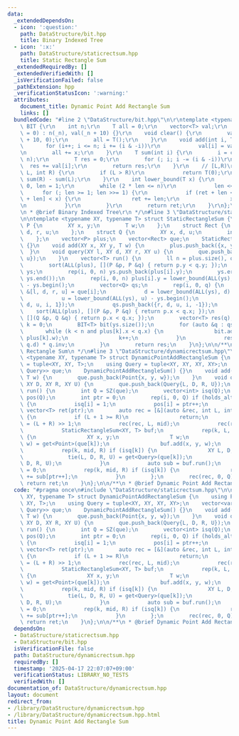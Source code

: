 ```yaml
---
data:
  _extendedDependsOn:
  - icon: ':question:'
    path: DataStructure/bit.hpp
    title: Binary Indexed Tree
  - icon: ':x:'
    path: DataStructure/staticrectsum.hpp
    title: Static Rectangle Sum
  _extendedRequiredBy: []
  _extendedVerifiedWith: []
  _isVerificationFailed: false
  _pathExtension: hpp
  _verificationStatusIcon: ':warning:'
  attributes:
    document_title: Dynamic Point Add Rectangle Sum
    links: []
  bundledCode: "#line 2 \"DataStructure/bit.hpp\"\n\r\ntemplate <typename T> struct\
    \ BIT {\r\n    int n;\r\n    T all = 0;\r\n    vector<T> val;\r\n    BIT(int _n\
    \ = 0) : n(_n), val(_n + 10) {}\r\n    void clear() {\r\n        val.assign(n\
    \ + 10, 0);\r\n        all = T();\r\n    }\r\n    void add(int i, T x) {\r\n \
    \       for (i++; i <= n; i += (i & -i))\r\n            val[i] = val[i] + x;\r\
    \n        all += x;\r\n    }\r\n    T sum(int i) {\r\n        i = clamp(i, 0,\
    \ n);\r\n        T res = 0;\r\n        for (; i; i -= (i & -i))\r\n          \
    \  res += val[i];\r\n        return res;\r\n    }\r\n    // [L,R)\r\n    T sum(int\
    \ L, int R) {\r\n        if (L > R)\r\n            return T(0);\r\n        return\
    \ sum(R) - sum(L);\r\n    }\r\n    int lower_bound(T x) {\r\n        int ret =\
    \ 0, len = 1;\r\n        while (2 * len <= n)\r\n            len <<= 1;\r\n  \
    \      for (; len >= 1; len >>= 1) {\r\n            if (ret + len <= n and val[ret\
    \ + len] < x) {\r\n                ret += len;\r\n                x -= val[ret];\r\
    \n            }\r\n        }\r\n        return ret;\r\n    }\r\n};\r\n\r\n/**\r\
    \n * @brief Binary Indexed Tree\r\n */\n#line 3 \"DataStructure/staticrectsum.hpp\"\
    \n\ntemplate <typename XY, typename T> struct StaticRectangleSum {\n    struct\
    \ P {\n        XY x, y;\n        T w;\n    };\n    struct Rect {\n        XY l,\
    \ d, r, u;\n    };\n    struct Q {\n        XY x, d, u;\n        int id, inv;\n\
    \    };\n    vector<P> plus;\n    vector<Rect> que;\n    StaticRectangleSum()\
    \ {}\n    void add(XY x, XY y, T w) {\n        plus.push_back({x, y, w});\n  \
    \  }\n    void query(XY l, XY d, XY r, XY u) {\n        que.push_back({l, d, r,\
    \ u});\n    }\n    vector<T> run() {\n        ll n = plus.size(), q = que.size();\n\
    \        sort(ALL(plus), [](P &p, P &q) { return p.y < q.y; });\n        vector<XY>\
    \ ys;\n        rep(i, 0, n) ys.push_back(plus[i].y);\n        ys.erase(unique(ALL(ys)),\
    \ ys.end());\n        rep(i, 0, n) plus[i].y = lower_bound(ALL(ys), plus[i].y)\
    \ - ys.begin();\n        vector<Q> qs;\n        rep(i, 0, q) {\n            auto\
    \ &[l, d, r, u] = que[i];\n            d = lower_bound(ALL(ys), d) - ys.begin();\n\
    \            u = lower_bound(ALL(ys), u) - ys.begin();\n            qs.push_back({l,\
    \ d, u, i, 1});\n            qs.push_back({r, d, u, i, -1});\n        }\n    \
    \    sort(ALL(plus), [](P &p, P &q) { return p.x < q.x; });\n        sort(ALL(qs),\
    \ [](Q &p, Q &q) { return p.x < q.x; });\n        vector<T> res(q);\n        int\
    \ k = 0;\n        BIT<T> bit(ys.size());\n        for (auto &q : qs) {\n     \
    \       while (k < n and plus[k].x < q.x) {\n                bit.add(plus[k].y,\
    \ plus[k].w);\n                k++;\n            }\n            res[q.id] += bit.sum(q.u,\
    \ q.d) * q.inv;\n        }\n        return res;\n    }\n};\n\n/**\n * @brief Static\
    \ Rectangle Sum\n */\n#line 3 \"DataStructure/dynamicrectsum.hpp\"\n\ntemplate\
    \ <typename XY, typename T> struct DynamicPointAddRectangleSum {\n    using Point\
    \ = tuple<XY, XY, T>;\n    using Query = tuple<XY, XY, XY, XY>;\n    vector<variant<Point,\
    \ Query>> que;\n    DynamicPointAddRectangleSum() {}\n    void add(XY x, XY y,\
    \ T w) {\n        que.push_back(Point{x, y, w});\n    }\n    void query(XY L,\
    \ XY D, XY R, XY U) {\n        que.push_back(Query{L, D, R, U});\n    }\n    vector<T>\
    \ run() {\n        int Q = SZ(que);\n        vector<int> isq(Q);\n        vector<int>\
    \ pos(Q);\n        int ptr = 0;\n        rep(i, 0, Q) if (holds_alternative<Query>(que[i]))\
    \ {\n            isq[i] = 1;\n            pos[i] = ptr++;\n        }\n       \
    \ vector<T> ret(ptr);\n        auto rec = [&](auto &rec, int L, int R) -> void\
    \ {\n            if (L + 1 >= R)\n                return;\n            int mid\
    \ = (L + R) >> 1;\n            rec(rec, L, mid);\n            rec(rec, mid, R);\n\
    \            StaticRectangleSum<XY, T> buf;\n            rep(k, L, mid) if (!isq[k])\
    \ {\n                XY x, y;\n                T w;\n                tie(x, y,\
    \ w) = get<Point>(que[k]);\n                buf.add(x, y, w);\n            }\n\
    \            rep(k, mid, R) if (isq[k]) {\n                XY L, D, R, U;\n  \
    \              tie(L, D, R, U) = get<Query>(que[k]);\n                buf.query(L,\
    \ D, R, U);\n            }\n            auto sub = buf.run();\n            ptr\
    \ = 0;\n            rep(k, mid, R) if (isq[k]) {\n                ret[pos[k]]\
    \ += sub[ptr++];\n            }\n        };\n        rec(rec, 0, Q);\n       \
    \ return ret;\n    }\n};\n\n/**\n * @brief Dynamic Point Add Rectangle Sum\n */\n"
  code: "#pragma once\n#include \"DataStructure/staticrectsum.hpp\"\n\ntemplate <typename\
    \ XY, typename T> struct DynamicPointAddRectangleSum {\n    using Point = tuple<XY,\
    \ XY, T>;\n    using Query = tuple<XY, XY, XY, XY>;\n    vector<variant<Point,\
    \ Query>> que;\n    DynamicPointAddRectangleSum() {}\n    void add(XY x, XY y,\
    \ T w) {\n        que.push_back(Point{x, y, w});\n    }\n    void query(XY L,\
    \ XY D, XY R, XY U) {\n        que.push_back(Query{L, D, R, U});\n    }\n    vector<T>\
    \ run() {\n        int Q = SZ(que);\n        vector<int> isq(Q);\n        vector<int>\
    \ pos(Q);\n        int ptr = 0;\n        rep(i, 0, Q) if (holds_alternative<Query>(que[i]))\
    \ {\n            isq[i] = 1;\n            pos[i] = ptr++;\n        }\n       \
    \ vector<T> ret(ptr);\n        auto rec = [&](auto &rec, int L, int R) -> void\
    \ {\n            if (L + 1 >= R)\n                return;\n            int mid\
    \ = (L + R) >> 1;\n            rec(rec, L, mid);\n            rec(rec, mid, R);\n\
    \            StaticRectangleSum<XY, T> buf;\n            rep(k, L, mid) if (!isq[k])\
    \ {\n                XY x, y;\n                T w;\n                tie(x, y,\
    \ w) = get<Point>(que[k]);\n                buf.add(x, y, w);\n            }\n\
    \            rep(k, mid, R) if (isq[k]) {\n                XY L, D, R, U;\n  \
    \              tie(L, D, R, U) = get<Query>(que[k]);\n                buf.query(L,\
    \ D, R, U);\n            }\n            auto sub = buf.run();\n            ptr\
    \ = 0;\n            rep(k, mid, R) if (isq[k]) {\n                ret[pos[k]]\
    \ += sub[ptr++];\n            }\n        };\n        rec(rec, 0, Q);\n       \
    \ return ret;\n    }\n};\n\n/**\n * @brief Dynamic Point Add Rectangle Sum\n */"
  dependsOn:
  - DataStructure/staticrectsum.hpp
  - DataStructure/bit.hpp
  isVerificationFile: false
  path: DataStructure/dynamicrectsum.hpp
  requiredBy: []
  timestamp: '2025-04-17 22:07:07+09:00'
  verificationStatus: LIBRARY_NO_TESTS
  verifiedWith: []
documentation_of: DataStructure/dynamicrectsum.hpp
layout: document
redirect_from:
- /library/DataStructure/dynamicrectsum.hpp
- /library/DataStructure/dynamicrectsum.hpp.html
title: Dynamic Point Add Rectangle Sum
---
```

